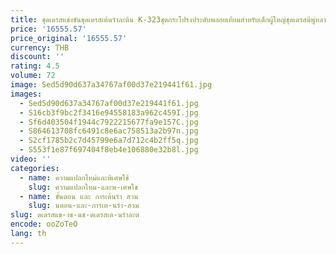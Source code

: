 ```yaml
---
title: ชุดเดรสแข่งขันชุดเดรสเต้นรำละติน K-323ชุดกระโปรงประดับพลอยเทียมสำหรับเด็กผู้ใหญ่ชุดเดรสมีพู่หลากสี
price: '16555.57'
price_original: '16555.57'
currency: THB
discount: ''
rating: 4.5
volume: 72
image: Sed5d90d637a34767af00d37e219441f61.jpg
images:
  - Sed5d90d637a34767af00d37e219441f61.jpg
  - S16cb3f9bc2f3416e94558183a962c459I.jpg
  - Sf6d403504f1944c7922215677fa9e157C.jpg
  - S864613708fc6491c8e6ac758513a2b97n.jpg
  - S2cf1785b2c7d45799e6a7d712c4b2ff5q.jpg
  - S553f1e87f697404f8eb4e106880e32b8l.jpg
video: ''
categories:
  - name: ความแปลกใหม่และพิเศษใช้
    slug: ความแปลกใหม-และพ-เศษใช
  - name: ขั้นตอน และ การเต้นรำ สวม
    slug: นตอน-และ-การเต-นรำ-สวม
slug: ดเดรสแข-งข-นช-ดเดรสเต-นรำละต
encode: ooZoTeO
lang: th
---
```

  